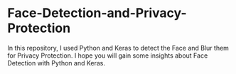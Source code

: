 # Face-Detection-and-Privacy-Protection
In this repository, I used Python and Keras to detect the Face and Blur them for Privacy Protection. I hope you will gain some insights about Face Detection with Python and Keras.
